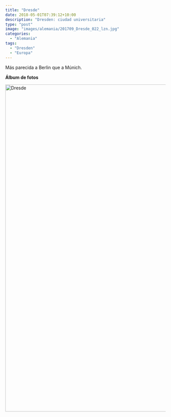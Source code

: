 ```yaml
---
title: "Dresde"
date: 2018-05-01T07:39:12+10:00
description: "Dresden: ciudad universitaria"
type: "post"
image: "images/alemania/201709_Dresde_022_lzn.jpg"
categories: 
  - "Alemania"
tags:
  - "Dresden"
  - "Europa"
---
```


Más parecida a Berlin que a Múnich.

**Álbum de fotos**

<a data-flickr-embed="true" data-header="true" data-footer="true"  href="https://www.flickr.com/photos/144447981@N03/albums/72157699365909730" title="Dresde"><img src="https://farm5.staticflickr.com/4875/45663878285_d1ccb95d62_o.jpg" width="683" height="1024" alt="Dresde"></a><script async src="//embedr.flickr.com/assets/client-code.js" charset="utf-8"></script>